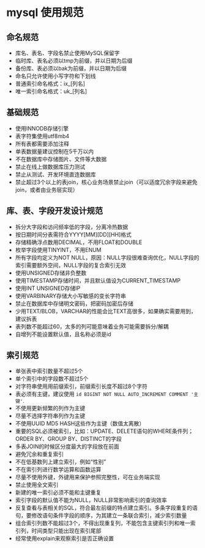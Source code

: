 # mysql 使用规范

## 命名规范

- 库名、表名、字段名禁⽌使用MySQL保留字
- 临时库、表名必须以tmp为前缀，并以⽇期为后缀
- 备份库、表必须以bak为前缀，并以日期为后缀
- 命名只允许使用小写字符和下划线
- 普通索引命名格式：ix_[列名]
- 唯一索引命名格式：uk_[列名]

## 基础规范

- 使用INNODB存储引擎
- 表字符集使用utf8mb4
- 所有表都需要添加注释
- 单表数据量建议控制在5千万以内
- 不在数据库中存储图⽚、文件等大数据
- 禁止在线上做数据库压力测试
- 禁⽌从测试、开发环境直连数据库
- 禁止超过3个以上的表join，核心业务场景禁止join（可以适度冗余字段来避免join，或者由业务层实现）

## 库、表、字段开发设计规范

- 拆分大字段和访问频率低的字段，分离冷热数据
- 按日期时间分表需符合YYYY[MM][DD][HH]格式
- 存储精确浮点数用DECIMAL，不用FLOAT和DOUBLE
- 枚举字段使用TINYINT，不用ENUM
- 所有字段均定义为NOT NULL，原因：NULL字段很难查询优化，NULL字段的索引需要额外空间，NULL字段的复合索引无效
- 使用UNSIGNED存储非负整数
- 使用TIMESTAMP存储时间，并且默认值设为CURRENT_TIMESTAMP
- 使用INT UNSIGNED存储IP
- 使用VARBINARY存储大小写敏感的变长字符串
- 禁止在数据库中存储明文密码，把密码加密后存储
- 少用TEXT/BLOB，VARCHAR的性能会比TEXT高很多，如果确实需要用到，建议拆表
- 表列数不能超过60，太多的列可能意味着业务可能需要拆分/解耦
- 自增列不能设置默认值，且名称必须是id

## 索引规范

- 单张表中索引数量不超过5个
- 单个索引中的字段数不超过5个
- 对字符串使⽤用前缀索引，前缀索引长度不超过8个字符
- 表必须有主键，建议使用 `id BIGINT NOT NULL AUTO_INCREMENT COMMENT '主键'`.
- 不使用更新频繁的列作为主键
- 尽量不选择字符串列作为主键
- 不使用UUID MD5 HASH这些作为主键（数值太离散）
- 重要的SQL必须被索引，比如：UPDATE、DELETE语句的WHERE条件列；ORDER BY、GROUP BY、DISTINCT的字段
- 多表JOIN的时候区分度最大的字段放在前面
- 避免冗余和重复索引
- 不在低基数列上建立索引，例如“性别”
- 不在索引列进行数学运算和函数运算
- 尽量不使用外键，外键用来保护参照完整性，可在业务端实现
- 禁止使用全文索引
- 新建的唯一索引必须不能和主键重复
- 索引字段的默认值不能为NULL，NULL非常影响索引的查询效率
- 反复查看与表相关的SQL，符合最左前缀的特点建立索引。多条字段重复的语句，要修改语句条件字段的顺序，为其建立一条联合索引，减少索引数量
- 组合索引列数不能超过3个，不得出现重复列，不能包含主键索引列和唯一索引列，时间类型只能出现在索引尾部
- 经常使用explain来观察索引是否正确设置
